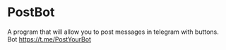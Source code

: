 # PostBot
A program that will allow you to post messages in telegram with buttons. Bot https://t.me/PostYourBot
